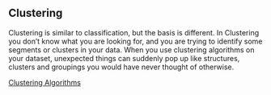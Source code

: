 ## Clustering
Clustering is similar to classification, but the basis is different. In Clustering you don’t know what you are looking for, and you are trying to identify some segments or clusters in your data. When you use clustering algorithms on your dataset, unexpected things can suddenly pop up like structures, clusters and groupings you would have never thought of otherwise.

[Clustering Algorithms](https://github.com/vgorbic1/data-science/tree/master/Machine%20Learning/clustering)
